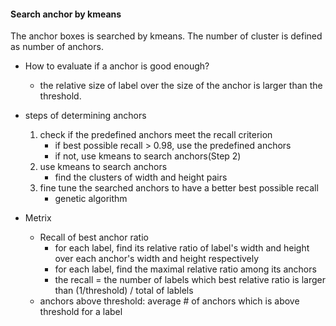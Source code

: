 #### Search anchor by kmeans 
The anchor boxes is searched by kmeans. The number of cluster is defined as number of anchors. 

- How to evaluate if a anchor is good enough?
    - the relative size of label over the size of the anchor is larger than the threshold.

- steps of determining anchors 
    1. check if the predefined anchors meet the recall criterion
        - if best possible recall > 0.98, use the predefined anchors 
        - if not, use kmeans to search anchors(Step 2)  
    2. use kmeans to search anchors
        - find the clusters of width and height pairs
    3. fine tune the searched anchors to have a better best possible recall 
        - genetic algorithm

- Metrix
    - Recall of best anchor ratio
        - for each label, find its relative ratio of label's width and height over each anchor's width and height respectively
        - for each label, find the maximal relative ratio among its anchors
        - the recall = the number of labels which best relative ratio is larger than (1/threshold) / total of lablels
    - anchors above threshold: average # of anchors which is above threshold for a label


